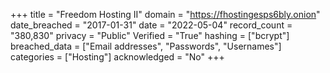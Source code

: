 +++
title = "Freedom Hosting II"
domain = "https://fhostingesps6bly.onion"
date_breached = "2017-01-31"
date = "2022-05-04"
record_count = "380,830"
privacy = "Public"
Verified = "True"
hashing = ["bcrypt"]
breached_data = ["Email addresses", "Passwords", "Usernames"]
categories = ["Hosting"]
acknowledged = "No"
+++
